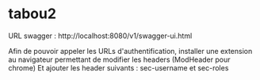 # tabou2

URL swagger : http://localhost:8080/v1/swagger-ui.html

Afin de pouvoir appeler les URLs d'authentification, installer une extension au navigateur permettant de modifier les headers (ModHeader pour chrome)
Et ajouter les header suivants :  sec-username et sec-roles